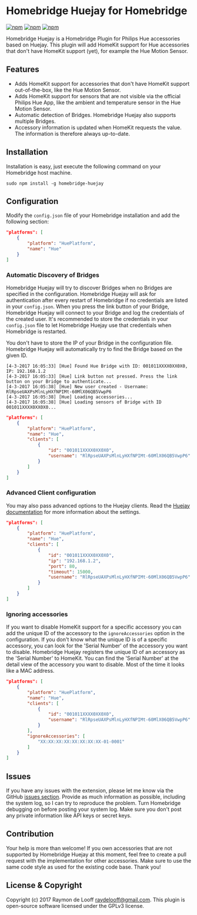 # Homebridge Huejay for Homebridge

[![npm](https://img.shields.io/npm/v/homebridge-huejay.svg)](https://www.npmjs.com/package/homebridge-huejay)
[![npm](https://img.shields.io/david/raymondelooff/homebridge-huejay.svg)](https://david-dm.org/raymondelooff/homebridge-huejay)
[![npm](https://img.shields.io/npm/dt/homebridge-huejay.svg)](https://www.npmjs.com/package/homebridge-huejay)

Homebridge Huejay is a Homebridge Plugin for Philips Hue accessories based on Huejay. This plugin will add HomeKit support for Hue accessories that don't have HomeKit support (yet), for example the Hue Motion Sensor.

## Features
- Adds HomeKit support for accessories that don't have HomeKit support out-of-the-box, like the Hue Motion Sensor.
- Adds HomeKit support for sensors that are not visible via the official Philips Hue App, like the ambient and temperature sensor in the Hue Motion Sensor.
- Automatic detection of Bridges. Homebridge Huejay also supports multiple Bridges.
- Accessory information is updated when HomeKit requests the value. The information is therefore always up-to-date.

## Installation
Installation is easy, just execute the following command on your Homebridge host machine.

```
sudo npm install -g homebridge-huejay
```

## Configuration
Modify the `config.json` file of your Homebridge installation and add the following section:

```json
"platforms": [
    {
        "platform": "HuePlatform",
        "name": "Hue"
    }
]
```

### Automatic Discovery of Bridges
Homebridge Huejay will try to discover Bridges when no Bridges are specified in the configuration. Homebridge Huejay will ask for authentication after every restart of Homebridge if no credentials are listed in your `config.json`. When you press the link button of your Bridge, Homebridge Huejay will connect to your Bridge and log the credentials of the created user. It's recommended to store the credentials in your `config.json` file to let Homebridge Huejay use that credentials when Homebridge is restarted.

You don't have to store the IP of your Bridge in the configuration file. Homebridge Huejay will automatically try to find the Bridge based on the given ID.

```
[4-3-2017 16:05:33] [Hue] Found Hue Bridge with ID: 001011XXXX0XX0X0, IP: 192.168.1.2
[4-3-2017 16:05:33] [Hue] Link button not pressed. Press the link button on your Bridge to authenticate...
[4-3-2017 16:05:38] [Hue] New user created - Username: RlRpseUAXPsMlnLyHXfNPIMt-60MlX06QB5VwpP6
[4-3-2017 16:05:38] [Hue] Loading accessories...
[4-3-2017 16:05:38] [Hue] Loading sensors of Bridge with ID 001011XXXX0XX0X0...
```


```json
"platforms": [
    {
        "platform": "HuePlatform",
        "name": "Hue",
        "clients": [
            {
                "id": "001011XXXX0XX0X0",
                "username": "RlRpseUAXPsMlnLyHXfNPIMt-60MlX06QB5VwpP6"
            }
        ]
    }
]
```

### Advanced Client configuration
You may also pass advanced options to the Huejay clients. Read the [Huejay documentation](https://github.com/sqmk/huejay#client-usage) for more information about the settings.


```json
"platforms": [
    {
        "platform": "HuePlatform",
        "name": "Hue",
        "clients": [
            {
                "id": "001011XXXX0XX0X0",
                "ip": "192.168.1.2",
                "port": 80,
                "timeout": 15000,
                "username": "RlRpseUAXPsMlnLyHXfNPIMt-60MlX06QB5VwpP6"
            }
        ]
    }
]
```

### Ignoring accessories
If you want to disable HomeKit support for a specific accessory you can add the unique ID of the accessory to the `ignoreAccessories` option in the configuration. If you don't know what the unique ID is of a specific accessory, you can look for the 'Serial Number' of the accessory you want to disable. Homebridge Huejay registers the unique ID of an accessory as the 'Serial Number' to HomeKit. You can find the 'Serial Number' at the detail view of the accessory you want to disable. Most of the time it looks like a MAC address.

```json
"platforms": [
    {
        "platform": "HuePlatform",
        "name": "Hue",
        "clients": [
            {
                "id": "001011XXXX0XX0X0",
                "username": "RlRpseUAXPsMlnLyHXfNPIMt-60MlX06QB5VwpP6"
            }
        ],
        "ignoreAccessories": [
            "XX:XX:XX:XX:XX:XX:XX:XX-01-0001"
        ]
    }
]
```

## Issues
If you have any issues with the extension, please let me know via the GitHub [issues section](https://github.com/raymondelooff/homebridge-huejay/issues). Provide as much information as possible, including the system log, so I can try to reproduce the problem. Turn Homebridge debugging on before posting your system log. Make sure you don't post any private information like API keys or secret keys.

## Contribution
Your help is more than welcome! If you own accessories that are not supported by Homebridge Huejay at this moment, feel free to create a pull request with the implementation for other accessories. Make sure to use the same code style as used for the existing code base. Thank you!

## License & Copyright
Copyright (c) 2017 Raymon de Looff <raydelooff@gmail.com>.
This plugin is open-source software licensed under the GPLv3 license.
